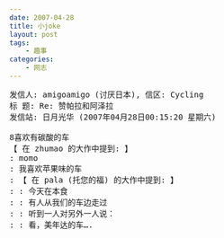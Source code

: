 ```yaml
---
date: 2007-04-28
title: 小joke
layout: post
tags:
    - 趣事
categories:
    - 网志
---
```

<pre>
发信人: amigoamigo (讨厌日本), 信区: Cycling
标 题: Re: 赞帕拉和阿泽拉
发信站: 日月光华 (2007年04月28日00:15:20 星期六)

8喜欢有碳酸的车
【 在 zhumao 的大作中提到: 】
: momo
: 我喜欢苹果味的车
: 【 在 pala (托您的福) 的大作中提到: 】
: : 今天在本食
: : 有人从我们的车边走过
: : 听到一人对另外一人说：
: : 看，美年达的车….
</pre>
